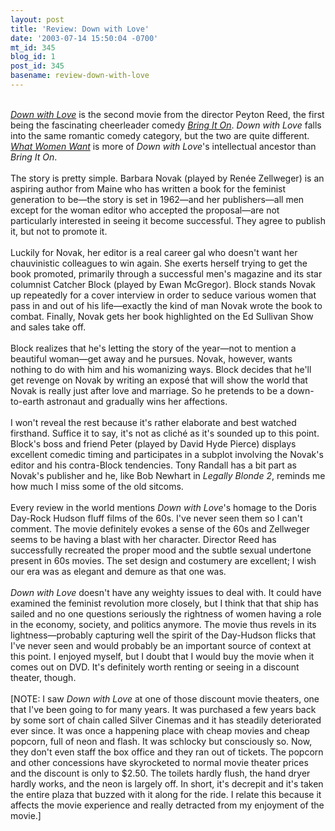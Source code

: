 ```yaml
---
layout: post
title: 'Review: Down with Love'
date: '2003-07-14 15:50:04 -0700'
mt_id: 345
blog_id: 1
post_id: 345
basename: review-down-with-love
---
```

<br /><a href="http://www.amazon.com/exec/obidos/ASIN/B00005JLZW/bbrown-20/ref=nosim/"><cite>Down with Love</cite></a> is the second movie from the director Peyton Reed, the first being the fascinating cheerleader comedy <a href="http://www.amazon.com/exec/obidos/ASIN/B00003CXMP/bbrown-20/ref=nosim/" title="Amazon link"><cite>Bring It On</cite></a>. <cite>Down with Love</cite> falls into the same romantic comedy category, but the two are quite different. <a href="http://www.amazon.com/exec/obidos/ASIN/B00003CXQS/bbrown-20/ref=nosim/" title="Amazon link"><cite>What Women Want</cite></a> is more of <cite>Down with Love</cite>'s intellectual ancestor than <cite>Bring It On</cite>.<br /><br />The story is pretty simple. Barbara Novak (played by Ren&#xE9;e Zellweger) is an aspiring author from Maine who has written a book for the feminist generation to be&#x2014;the story is set in 1962&#x2014;and her publishers&#x2014;all men except for the woman editor who accepted the proposal&#x2014;are not particularly interested in seeing it become successful. They agree to publish it, but not to promote it.<br /><br />Luckily for Novak, her editor is a real career gal who doesn't want her chauvinistic colleagues to win again. She exerts herself trying to get the book promoted, primarily through a successful men's magazine and its star columnist Catcher Block (played by Ewan McGregor). Block stands Novak up repeatedly for a cover interview in order to seduce various women that pass in and out of his life&#x2014;exactly the kind of man Novak wrote the book to combat. Finally, Novak gets her book highlighted on the Ed Sullivan Show and sales take off.<br /><br />Block realizes that he's letting the story of the year&#x2014;not to mention a beautiful woman&#x2014;get away and he pursues. Novak, however, wants nothing to do with him and his womanizing ways. Block decides that he'll get revenge on Novak by writing an expos&#xE9; that will show the world that Novak is really just after love and marriage. So he pretends to be a down-to-earth astronaut and gradually wins her affections.<br /><br />I won't reveal the rest because it's rather elaborate and best watched firsthand. Suffice it to say, it's not as clich&#xE9; as it's sounded up to this point. Block's boss and friend Peter (played by David Hyde Pierce) displays excellent comedic timing and participates in a subplot involving the Novak's editor and his contra-Block tendencies. Tony Randall has a bit part as Novak's publisher and he, like Bob Newhart in <cite>Legally Blonde 2</cite>, reminds me how much I miss some of the old sitcoms.<br /><br />Every review in the world mentions <cite>Down with Love</cite>'s homage to the Doris Day-Rock Hudson fluff films of the 60s. I've never seen them so I can't comment. The movie definitely evokes a sense of the 60s and Zellweger seems to be having a blast with her character. Director Reed has successfully recreated the proper mood and the subtle sexual undertone present in 60s movies. The set design and costumery are excellent; I wish our era was as elegant and demure as that one was.<br /><br /><cite>Down with Love</cite> doesn't have any weighty issues to deal with. It could have examined the feminist revolution more closely, but I think that that ship has sailed and no one questions seriously the rightness of women having a role in the economy, society, and politics anymore. The movie thus revels in its lightness&#x2014;probably capturing well the spirit of the Day-Hudson flicks that I've never seen and would probably be an important source of context at this point. I enjoyed myself, but I doubt that I would buy the movie when it comes out on DVD. It's definitely worth renting or seeing in a discount theater, though.<br /><br />[NOTE: I saw <cite>Down with Love</cite> at one of those discount movie theaters, one that I've been going to for many years. It was purchased a few years back by some sort of chain called Silver Cinemas and it has steadily deteriorated ever since. It was once a happening place with cheap movies and cheap popcorn, full of neon and flash. It was schlocky but consciously so. Now, they don't even staff the box office and they ran out of tickets. The popcorn and other concessions have skyrocketed to normal movie theater prices and the discount is only to $2.50. The toilets hardly flush, the hand dryer hardly works, and the neon is largely off. In short, it's decrepit and it's taken the entire plaza that buzzed with it along for the ride. I relate this because it affects the movie experience and really detracted from my enjoyment of the movie.]<br /><br /><br />
